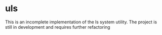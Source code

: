 # uls
This is an incomplete implementation of the ls system utility. The project is still in development and requires further refactoring
